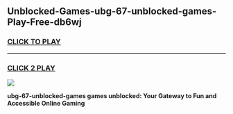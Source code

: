 
## Unblocked-Games-ubg-67-unblocked-games-Play-Free-db6wj
<h3>
<a href="https://premium76.site?title=ubg-67-unblocked-games&ref=19M">CLICK TO PLAY</a></h3>
<hr>

<h3>
<a href="https://premium76.site?title=ubg-67-unblocked-games&ref=19M">CLICK 2 PLAY</a>
  
</h3>

<a href="https://premium76.site?title=ubg-67-unblocked-games&ref=19M"><img src="https://clearcache.store/games.png"></a>


**ubg-67-unblocked-games games unblocked: Your Gateway to Fun and Accessible Online Gaming**
